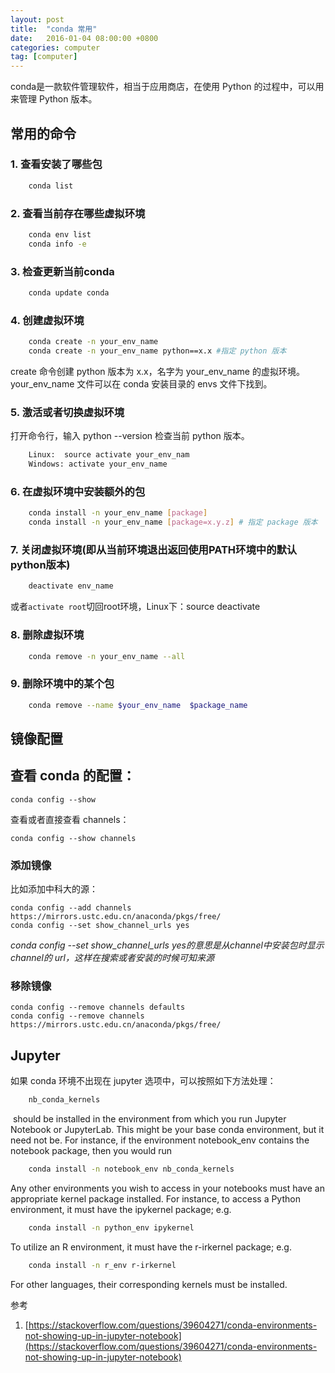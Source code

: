 ```yaml
---
layout: post
title:  "conda 常用"
date:   2016-01-04 08:00:00 +0800
categories: computer
tag: [computer]
---
```


conda是一款软件管理软件，相当于应用商店，在使用 Python 的过程中，可以用来管理 Python 版本。

## 常用的命令

### 1. 查看安装了哪些包


```bash
    conda list
```

### 2. 查看当前存在哪些虚拟环境

```bash
    conda env list 
    conda info -e
```

### 3. 检查更新当前conda


```bash
    conda update conda
```

### 4. 创建虚拟环境


```bash
    conda create -n your_env_name
    conda create -n your_env_name python==x.x #指定 python 版本
```

create 命令创建 python 版本为 x.x，名字为 your_env_name 的虚拟环境。your_env_name 文件可以在 conda 安装目录的 envs 文件下找到。

### 5. 激活或者切换虚拟环境

打开命令行，输入 python --version 检查当前 python 版本。

```bash
    Linux:  source activate your_env_nam
    Windows: activate your_env_name
```

### 6. 在虚拟环境中安装额外的包

```bash
    conda install -n your_env_name [package]
    conda install -n your_env_name [package=x.y.z] # 指定 package 版本
```

### 7. 关闭虚拟环境(即从当前环境退出返回使用PATH环境中的默认python版本)

```bash
    deactivate env_name
```

或者`activate root`切回root环境，Linux下：source deactivate 

### 8. 删除虚拟环境

```bash
    conda remove -n your_env_name --all
```

### 9. 删除环境中的某个包

```bash
    conda remove --name $your_env_name  $package_name
```

## 镜像配置

## 查看 conda 的配置：

```shell
conda config --show
```

查看或者直接查看 channels：

```shell
conda config --show channels
```

### 添加镜像

比如添加中科大的源：

```shell
conda config --add channels https://mirrors.ustc.edu.cn/anaconda/pkgs/free/
conda config --set show_channel_urls yes
```

*conda config --set show_channel_urls yes的意思是从channel中安装包时显示channel的 url，这样在搜索或者安装的时候可知来源*

### 移除镜像
```shell
conda config --remove channels defaults
conda config --remove channels https://mirrors.ustc.edu.cn/anaconda/pkgs/free/
```

## Jupyter

如果 conda 环境不出现在 jupyter 选项中，可以按照如下方法处理：

```bash
    nb_conda_kernels
```

 should be installed in the environment from which you run Jupyter Notebook or JupyterLab. This might be your base conda environment, but it need not be. For instance, if the environment notebook_env contains the notebook package, then you would run

```bash
    conda install -n notebook_env nb_conda_kernels
```

Any other environments you wish to access in your notebooks must have an appropriate kernel package installed. For instance, to access a Python environment, it must have the ipykernel package; e.g.

```bash
    conda install -n python_env ipykernel
```

To utilize an R environment, it must have the r-irkernel package; e.g.

```bash
    conda install -n r_env r-irkernel
```

For other languages, their corresponding kernels must be installed.

参考

1. [https://stackoverflow.com/questions/39604271/conda-environments-not-showing-up-in-jupyter-notebook](https://stackoverflow.com/questions/39604271/conda-environments-not-showing-up-in-jupyter-notebook)
